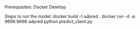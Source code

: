 Prerequisites:
Docker Desktop

Steps to run the model:
docker build -t adpred .
docker run -d -p 9696:9696 adpred
python predict_client.py